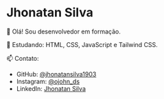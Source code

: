 # Jhonatan Silva

👋 Olá! Sou desenvolvedor em formação.

🚀 Estudando: HTML, CSS, JavaScript e Tailwind CSS.

📫 Contato:
- GitHub: [@jhonatansilva1903](https://github.com/jhonatansilva1903)
- Instagram: [@ojohn_ds](https://www.instagram.com/ojohn_ds/)
- LinkedIn: [Jhonatan Silva](https://www.linkedin.com/in/jhonatansilvadev/)
